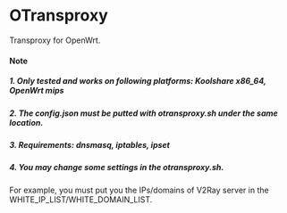 # OTransproxy
Transproxy for OpenWrt.

#### Note
##### 1. Only tested and works on following platforms: Koolshare x86_64, OpenWrt mips
##### 2. The config.json must be putted with otransproxy.sh under the same location.
##### 3. Requirements: dnsmasq, iptables, ipset
##### 4. You may change some settings in the otransproxy.sh. 
For example, you must put you the IPs/domains of V2Ray server in the WHITE_IP_LIST/WHITE_DOMAIN_LIST.
